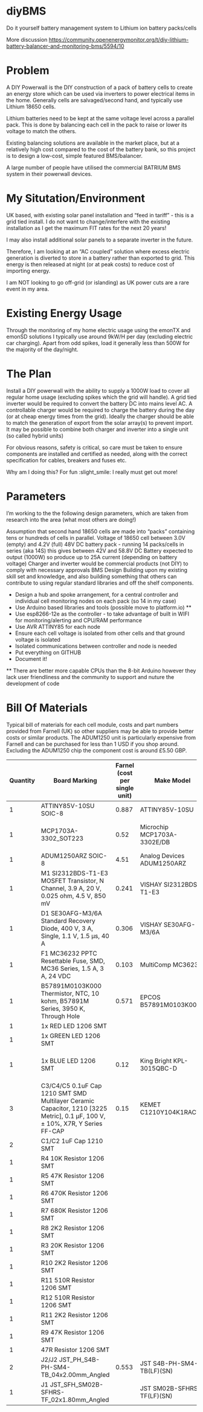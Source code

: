 # diyBMS
Do it yourself battery management system to Lithium ion battery packs/cells

More discussion
https://community.openenergymonitor.org/t/diy-lithium-battery-balancer-and-monitoring-bms/5594/10

# Problem

A DIY Powerwall is the DIY construction of a pack of battery cells to create an energy store which can be used via inverters to power electrical items in the home. Generally cells are salvaged/second hand, and typically use Lithium 18650 cells.

Lithium batteries need to be kept at the same voltage level across a parallel pack. This is done by balancing each cell in the pack to raise or lower its voltage to match the others.

Existing balancing solutions are available in the market place, but at a relatively high cost compared to the cost of the battery bank, so this project is to design a low-cost, simple featured BMS/balancer.

A large number of people have utilised the commercial BATRIUM BMS system in their powerwall devices.

# My Situtation/Environment

UK based, with existing solar panel installation and “feed in tariff” - this is a grid tied install.
I do not want to change/interfere with the existing installation as I get the maximum FIT rates for the next 20 years!

I may also install additional solar panels to a separate inverter in the future.

Therefore, I am looking at an “AC coupled” solution where excess electric generation is diverted to store in a battery rather than exported to grid. This energy is then released at night (or at peak costs) to reduce cost of importing energy.

I am NOT looking to go off-grid (or islanding) as UK power cuts are a rare event in my area.

# Existing Energy Usage

Through the monitoring of my home electric usage using the emonTX and emonSD solutions I typically use around 9kW/H per day (excluding electric car charging). Apart from odd spikes, load it generally less than 500W for the majority of the day/night.

# The Plan

Install a DIY powerwall with the ability to supply a 1000W load to cover all regular home usage (excluding spikes which the grid will handle).
A grid tied inverter would be required to convert the battery DC into mains level AC.
A controllable charger would be required to charge the battery during the day (or at cheap energy times from the grid). Ideally the charger should be able to match the generation of export from the solar array(s) to prevent import.
It may be possible to combine both charger and inverter into a single unit (so called hybrid units)

For obvious reasons, safety is critical, so care must be taken to ensure components are installed and certified as needed, along with the correct specification for cables, breakers and fuses etc.

Why am I doing this? For fun :slight_smile: I really must get out more!

# Parameters

I’m working to the the following design parameters, which are taken from research into the area (what most others are doing!)

Assumption that second hand 18650 cells are made into “packs” containing tens or hundreds of cells in parallel.
Voltage of 18650 cell between 3.0V (empty) and 4.2V (full)
48V DC battery pack - running 14 packs/cells in series (aka 14S) this gives between 42V and 58.8V DC
Battery expected to output (1000W) so produce up to 25A current (depending on battery voltage)
Charger and inverter would be commercial products (not DIY) to comply with necessary approvals
BMS Design
Building upon my existing skill set and knowledge, and also building something that others can contribute to using regular standard libraries and off the shelf components.


* Design a hub and spoke arrangement, for a central controller and individual cell monitoring nodes on each pack (so 14 in my case)
* Use Arduino based libraries and tools (possible move to platform.io) **
* Use esp8266-12e as the controller - to take advantage of built in WIFI for monitoring/alerting and CPU/RAM performance
* Use AVR ATTINY85 for each node
* Ensure each cell voltage is isolated from other cells and that ground voltage is isolated
* Isolated communications between controller and node is needed
* Put everything on GITHUB
* Document it!

** There are better more capable CPUs than the 8-bit Arduino however they lack user friendliness and the community to support and nuture the development of code

# Bill Of Materials

Typical bill of materials for each cell module, costs and part numbers provided from Farnell (UK) so other suppliers may be able to provide better costs or similar products.  The ADUM1250 unit is particularly expensive from Farnell and can be purchased for less than 1 USD if you shop around.  Excluding the ADUM1250 chip the component cost is around £5.50 GBP.

|	Quantity	|	Board Marking	|	Farnel (cost per single unit)	|	Make Model	|	Farnell URL	|
|	---	|	---	|	---	|	---	|	---	|
|	1	|	ATTINY85V-10SU SOIC-8	|	0.887	|	ATTINY85V-10SU	|	http://uk.farnell.com/atmel/attiny85v-10su/mcu-8bit-attiny-10mhz-soic-8/dp/1455166	|
|	1	|	MCP1703A-3302_SOT223	|	0.52	|	Microchip MCP1703A-3302E/DB	|	http://uk.farnell.com/microchip/mcp1703a-3302e-db/ldo-16vin-0-25a-3-3v-2-3sot223/dp/2113888?ost=MCP1703A-3302&iscrfnonsku=false&ddkey=http%3Aen-GB%2FElement14_United_Kingdom%2Fsearch	|
|	1	|	ADUM1250ARZ SOIC-8	|	4.51	|	Analog Devices ADUM1250ARZ	|	http://uk.farnell.com/analog-devices/adum1250arz-rl7/digital-isolator-4-ch-1mbps-nsoic/dp/2758723	|
|	1	|	M1 SI2312BDS-T1-E3 MOSFET Transistor, N Channel, 3.9 A, 20 V, 0.025 ohm, 4.5 V, 850 mV	|	0.241	|	VISHAY SI2312BDS-T1-E3	|	http://uk.farnell.com/vishay/si2312bds-t1-e3/mosfet-n-ch-20v-3-9a-sot-23-3/dp/2396085	|
|	1	|	D1 SE30AFG-M3/6A Standard Recovery Diode, 400 V, 3 A, Single, 1.1 V, 1.5 µs, 40 A	|	0.306	|	VISHAY SE30AFG-M3/6A	|	http://uk.farnell.com/vishay/se30afg-m3-6a/rectifier-esd-400v-3a-do-221ac/dp/2313878	|
|	1	|	F1 MC36232  PPTC Resettable Fuse, SMD, MC36 Series, 1.5 A, 3 A, 24 VDC	|	0.103	|	MultiComp MC36232	|	http://uk.farnell.com/multicomp/mc36232/fuse-ptc-reset-smd-24v-1-5a/dp/1861171	|
|	1	|	B57891M0103K000 Thermistor, NTC, 10 kohm, B57891M Series, 3950 K, Through Hole	|	0.571	|	EPCOS B57891M0103K000	|	http://uk.farnell.com/epcos/b57891m0103k000/thermistor-ntc-radial-leaded/dp/2285471?ost=B57891M0103K000&iscrfnonsku=false&ddkey=http%3Aen-GB%2FElement14_United_Kingdom%2Fsearch	|
|	1	|	1x RED LED 1206 SMT	|		|		|		|
|	1	|	1x GREEN LED 1206 SMT	|		|		|		|
|	1	|	1x BLUE LED 1206 SMT	|	0.12	|	King Bright KPL-3015QBC-D	|	http://uk.farnell.com/kingbright/kpl-3015qbc-d/led-blue-200mcd-465nm-smd/dp/2426226?ost=KPL-3015QBC-D&iscrfnonsku=false&ddkey=http%3Aen-GB%2FElement14_United_Kingdom%2Fsearch	|
|	3	|	C3/C4/C5 0.1uF Cap 1210 SMT SMD Multilayer Ceramic Capacitor, 1210 [3225 Metric], 0.1 µF, 100 V, ± 10%, X7R, Y Series FF-CAP	|	0.15	|	KEMET C1210Y104K1RACTU	|	http://uk.farnell.com/kemet/c1210y104k1ractu/capacitor-1210-100nf-100v-x7r/dp/1520317	|
|	2	|	C1/C2 1uF Cap 1210 SMT	|		|		|		|
|	1	|	R4 10K Resistor 1206 SMT	|		|		|		|
|	1	|	R5 47K Resistor 1206 SMT	|		|		|		|
|	1	|	R6 470K Resistor 1206 SMT	|		|		|		|
|	1	|	R7 680K Resistor 1206 SMT	|		|		|		|
|	1	|	R8 2K2 Resistor 1206 SMT	|		|		|		|
|	1	|	R3 20K Resistor 1206 SMT	|		|		|		|
|	1	|	R10 2K2 Resistor 1206 SMT	|		|		|		|
|	1	|	R11 510R Resistor 1206 SMT	|		|		|		|
|	1	|	R12 510R Resistor 1206 SMT	|		|		|		|
|	1	|	R11 2K2 Resistor 1206 SMT	|		|		|		|
|	1	|	R9 47K Resistor 1206 SMT	|		|		|		|
|	1	|	47R Resistor 1206 SMT	|		|		|		|
|	2	|	J2/J2 JST_PH_S4B-PH-SM4-TB_04x2.00mm_Angled	|	0.553	|	JST S4B-PH-SM4-TB(LF)(SN)	|	http://uk.farnell.com/jst-japan-solderless-terminals/s4b-ph-sm4-tb-lf-sn/header-smt-right-angle-2mm-4way/dp/9492631	|
|	1	|	J1 JST_SFH_SM02B-SFHRS-TF_02x1.80mm_Angled  	|		|	JST SM02B-SFHRS-TF(LF)(SN)	|	http://uk.farnell.com/jst-japan-solderless-terminals/sm02b-sfhrs-tf-lf-sn/header-2pos-1row-1-8mm-red/dp/2399345	|


